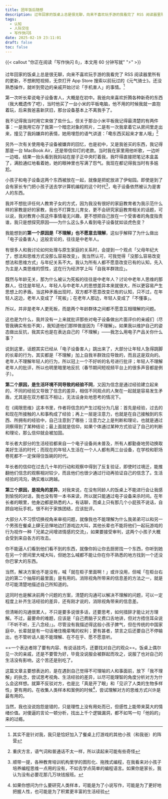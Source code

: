 ```yaml
---
title: 团年饭后随想
description: 过年回家的饭桌上总是很无聊，向来不喜欢玩手游的我看完了 RSS 阅读器里所有的更新，不想刷短视频，无奈打开 App Store 搜索以前玩过的《元气骑士》。还没熟悉操作，就听到旁边的亲戚开始讨论「手机害人」的事情。
tags:
  - 认知
  - 人际交往
  - 写作快闪ß
date: 2025-02-19 23:11:01
draft: false
toc: false
---
```


{{< callout "你正在阅读「写作快闪 ß」，本文用 60 分钟写就" "⚡️" >}}

过年回家的饭桌上总是很无聊，向来不喜欢玩手游的我看完了 RSS 阅读器里所有的更新，不想刷短视频，无奈打开 App Store 搜索以前玩过的《元气骑士》。还没熟悉操作，就听到旁边的亲戚开始讨论「手机害人」的事情。[^2]

<!--more-->

第一次听长辈说电子设备害人，大概是在初中。我爸向来喜欢折腾各种新奇的东西（我大概遗传了吧），当时他买了一台小米的平板电脑，他不用的时候我就一直抱着玩，后来我爸喜新厌旧，那台设备基本上不离我手了。

我不记得我当时用它来做了些什么，但关于那台小米平板我记得最清楚的有两件事：一是我用它存了我第一个暗恋对象的照片，二是有一次我拿着它从房间里走出来，撞见了我妈嫌弃的表情，她用埋怨的语气讲道：「嘞东西买起来才害人哦」[^1]

另外一次有关使用电子设备被嫌弃的回忆，也是初中，又是我爸买的东西，我记得那是一台 MacBook Air，还是带信仰灯的老款。当时我在家里用他听歌，一边听一边唱，结果一抬头看到我妈站在屋子正中央盯着我，我吓得直接把笔记本盒盖了，满脸通红地看着她，她的眼神里也写满了怨气。我现在都记得我当时有多尴尬。

小孩子和电子设备这两个东西被放在一起，就像是把蛇放进了伊甸园。即使是到了会有家长专门把小孩子送去学计算机编程的这个时代[^4]，电子设备依然被认为是害人的东西。

我并不想批评任何人教育子女的方式，因为我没有很好的家庭教育者为我示范什么样的家教是好的家教，我也不打算生儿育女，更不会研究家庭教育相关的话题，可以说，我对教育小孩这件事情毫无兴趣，更不想把自己放在一个受害者的角度指责谁，我只是想探究原因——为什么这么多人看到电子设备犹如谈虎色变？

我能想到的**第一个原因是「不理解」也不愿意去理解**，这似乎解释了为什么做出「电子设备害人」这般言论的，往往是中老年人。

有很多人和我讨论如何处理与原生家庭的关系时，会提到一个观点「父母年纪大了，想法和思维方式没那么容易改变」，我当然认可，可我觉得「没那么容易改变想法和思维方式」与年纪关系不大。我认为所有人都不愿意改变已有的认知，先入为主是人类思维的惯性，这在行为经济学上叫「自我羊群效应」。

既然与年龄无关，那为什么被认为死板的往往是中老年人？讨论中老年人思维的那群人，往往是年轻人，年轻人与中老年人的思想差异本来就很大，所以更容易产生思想上的矛盾。当这种矛盾出现时，双方都不愿意改变已有的认知，只不过，在年轻人这边，老年人变成了「死板」；在老年人那边，年轻人变成了「不懂事」。

所以，并非是老年人更死板，而是两个年龄群体之间都不愿意互相理解的问题。

这也是为什么，我并没有一上来就批评那些对电子设备做出片面评价的亲戚们（尽管我确实有些不爽），我知道他们那样做是因为「不理解」。如果我以维护自己的姿态做出反抗，我其实也是在表达自己的「不理解」——我怎么用电子产品关你什么事？

说到这里，话题其实已经从「电子设备害人」跳出来了，大部分让年轻人急得跳脚的长辈的行为，其实都是「不理解」加上自我羊群效应导致的，而且这是双向的。老年人不理解年轻人的行为，所以冠上一个不好听的名号进行批评；年轻人不理解老年人的批评，所以也明里暗里地反抗（春节期间短视频平台上的很多声音都是例子）。

**第二个原因，是生活环境不同导致的经验不同**，又因为信念是通过经验建立起来的，不同的经验又导致了信念的差异，相信不同观点的人聚在一起就是容易发生矛盾，尤其是在双方都互不相让，无法设身处地思考的情况下。

在《阈限思维》这本书里，作者将信念的产生过程分为几层：首先是经验，过去的和现在所接触的人和事构成了经验；再上一层是注意力，也就是在自己接触到的东西、所拥有的经验中，自己注意到了哪些；注意力之上是判断和理论，也就是通过洞察得到了某种结论；最上面就是信仰，如果个体通过某种方式验证了自己的判断和理论，那么信仰就会被加固。

年长者大部分的生活经验都来自一个电子设备尚未普及，所有人都勤奋地劳动换取美好生活的时代；而现在的年轻人生活在一个人人都有两三台设备，在学校和职场卷死都不一定保得住饭碗的时代。

年长者的信仰在过去几十年的行动和观察中得到了反复验证，即使时过境迁，能推翻他们信念的观察相对较少，而且他们也很少通过行动再验证自己的信念了。生活经验的鸿沟，确实难以跨越。

**第三个原因，是视角的差异**。对我来说，在没有同龄人的饭桌上不能进行会让我感到愉悦的对话，我也没有带一本书来读，所以就只能通过电子设备来杀时间。在年长者的眼里，他身边都是熟悉的人，有话聊，而桌上只有那几个小屁孩不说话，自顾自地玩手机，很不利于家族团结，应该批评。

大部分人不习惯切换视角来审视问题，就像我也不能理解为什么我弟弟可以和另一个男孩在餐桌上肆无忌惮地边打游戏边大叫，其他长辈也不能将他们一起玩游戏的行为视作一种「兄弟之间增进情感的交流」，如果要接受审判，这两个小孩子大概会受到来自各方的攻击。

你不能逼人们看到他们看不到的东西，就像你妈让你去厨房找一个东西，你听到她在另一个房间里大喊大叫，但她怎么喊都不能让你在你不熟悉的地方找到一个还没你巴掌大的东西。

当然，解决方案也不是没有，喊「就在柜子里面啊！」或许没用，但喊「在柜台右边的第二个抽屉的最里面」是有用的。消除视角所带来的信息差的方法之一，就是尽可能清楚地描述自己所知道的。

这同时也是解决前两个问题的方案，清楚的沟通可以解决不理解的问题，可以一定程度上补齐生活经验的差异，还有刚才说的，消除视角带来的信息差。

但清晰的沟通很累人，不只是要多说很多话，还要思考，如何措辞才能让对方理解。不过，最要命的难题，应该是「自己费脑子又费口舌地讲，但对方捂住耳朵说『不听不听，王八念经』」。尽管没有我描述得这般小孩子脾气，但在传统的中国家庭中，长辈就是有一句话堵住晚辈嘴的权利；更有甚者，禁言之后还要自己不停输出，也不管听话人能不能理解、在不在乎、愿不愿意听。

==一个表达者除了要有内容、有说话技巧，还要找对自己的观众==。饭桌上偶尔见一次的亲戚，还是不要管为好，毕竟没说服会被群起而攻之，说服了也对自己的生活没有影响，这个苦还是别吃了。

这篇文章主要想表达的，是在遇到自己觉得不可理喻的人和事面前，放下「我不理解」的执念，尝试思考视角、生活经验的差异，以尽可能理智的角度分析对方为什么会这样想。就算不反驳对方，也是比「真是开了眼」和「见识了人类的生物多样性」更有用的。在收集人类样本和案例的时候[^3]，尝试理解对方的思维方式兴许是最有用的。

当然，我也没说抱怨是错的，只是理性上没有用处而已，但感性上能带来莫大的情绪价值。对傻逼的言论一顿分析，找出上千个逻辑漏洞，都不如骂一句「他妈的」来的过瘾。

[^1]: 重庆方言，语气词和普通话不太一样，所以读起来可能有些奇怪
[^2]: 其实不是针对我，我只是恰好加入了餐桌上打游戏的其他小孩（和我爸）的阵营
[^3]: 如果你想问为什么要研究人类样本，可能是为了小说写作，可能是为了更好地把握人性，也可能是为了积累更丰富的生活经验
[^4]: 顺带一提，各种教育培训机构里学的图形化、拖拽式编程，在我看来对小孩子培养编程思维一点用的没有，不如去学点简单的编程语言。如果你是家长，我认为没有必要花那几万块钱报班。

